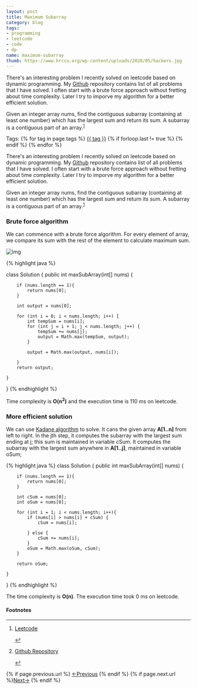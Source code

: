 ```yaml
---
layout: post
title: Maximum Subarray
category: blog
tags:
- programming
- leetcode
- code
- dp
name: maximum-subarray
thumb: https://www.hrccu.org/wp-content/uploads/2020/05/hackers.jpg
---
```


<style type="text/css">
.myheading{font-family:Georgia, "Times New Roman", Times, serif;font-size:24px;margin-top:5px;margin-bottom:0;text-align:center;font-weight:400;color:#222}
.mysubheading{font-family:"Lucida Grande", Tahoma;font-size:10px;font-weight:lighter;font-variant:normal;text-transform:uppercase;color:#666;margin-top:10px;text-align:center!important;letter-spacing:.3em}
</style>

<p>There's an interesting problem I recently solved on leetcode based on dynamic programming. My <a href="https://github.com/tushar-sharma/prep-coding" target="_blank">Github</a> repository contains list of all problems that I have solved. I often start with a brute force approach without fretting about time complexity. Later I try to imporve my algorithm for a better efficient solution.</p>

Given an integer array nums, find the contiguous subarray (containing at least one number) which has the largest sum and return its sum. A subarray is a contiguous part of an array.<sup><a href='#fn:1' rel='footnote'>1</a></sup>


<!-- truncate_here -->
<p>Tags: {% for tag in page.tags %} <a class="mytag" href="/tag/{{ tag }}" title="View posts tagged with &quot;{{ tag }}&quot;">{{ tag }}</a>  {% if forloop.last != true %} {% endif %} {% endfor %} </p>

<p>There's an interesting problem I recently solved on leetcode based on dynamic programming. My <a href="https://github.com/tushar-sharma/prep-coding" target="_blank">Github</a> repository contains list of all problems that I have solved. I often start with a brute force approach without fretting about time complexity. Later I try to imporve my algorithm for a better efficient solution.</p>


Given an integer array nums, find the contiguous subarray (containing at least one number) which has the largest sum and return its sum. A subarray is a contiguous part of an array.<sup><a href='#fn:1' rel='footnote'>1</a></sup>


### Brute force algorithm

We can commence with a brute force algorithm. For every element of array, we compare its sum with the rest of the element to calculate maximum sum. 

![img](https://i.imgur.com/WHMSDtu.png)

{% highlight java %}

class Solution {
    public int maxSubArray(int[] nums) {
        
        if (nums.length == 1){
            return nums[0];
        }

        int output = nums[0];
        
        for (int i = 0; i < nums.length; i++) {
            int tempSum = nums[i];
            for (int j = i + 1; j < nums.length; j++) {
                tempSum += nums[j];
                output = Math.max(tempSum, output);
            }
            
            output = Math.max(output, nums[i]);
            
        }     
        return output;   
        
    }
}
{% endhighlight %}

Time complexity is <b>O(n<sup>2</sup>)</b> and the execution time is 110 ms on leetcode.

### More efficient solution


We can use <a href="https://en.wikipedia.org/wiki/Maximum_subarray_problem">Kadane algorithm</a> to solve. It cans the given array <b>A[1..n]</b> from left to right. In the jth step, it computes the subarray with the largest sum ending at j; this sum is maintained in variable cSum. It computes the subarray with the largest sum anywhere in <b>A[1..j]</b>, maintained in variable oSum;

{% highlight java %}
class Solution {
    public int maxSubArray(int[] nums) {
        
        if (nums.length == 1){
            return nums[0];
        }

        int cSum = nums[0];
        int oSum = nums[0];
        
        for (int i = 1; i < nums.length; i++){
            if (nums[i] > nums[i] + cSum) {
                cSum = nums[i];
                
            } else { 
                cSum += nums[i];
            }
            oSum = Math.max(oSum, cSum);
        }
 
        return oSum;
  
    }
}
{% endhighlight %}

The time complexity is <b>O(n<sup></sup>)</b>. The execution time took 0 ms on leetcode.

<div class='footnotes'><h4>Footnotes</h4><hr />
  <ol>
    <li id='fn:1'>
         <p><a href="https://leetcode.com/problems/maximum-subarray/" target="_blank">Leetcode</a></p>
         <a href='#fnref:1' rev='footnote'>&#8617;</a>
    </li>
    <li id='fn:2'>
         <p><a href="https://github.com/tushar-sharma/prep-coding" target="_blank">Github Repository</a></p>
         <a href='#fnref:2' rev='footnote'>&#8617;</a>
    </li>
  </ol>
</div>


<nav class="pagination clear" style="padding-bottom:20px;">
{% if page.previous.url %} <a class="prev-item" href="{{page.previous.url}}" title="Previous Post: {{page.previous.title}}">&larr;Previous</a>   {% endif %}  {% if page.next.url %}<a class="next-item" href="{{page.next.url}}" title="Next Post: {{page.next.title}}">Next&rarr;</a>         {% endif %}
</nav>
